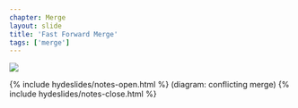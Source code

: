 ```yaml
---
chapter: Merge
layout: slide
title: 'Fast Forward Merge'
tags: ['merge']
---
```


<img class="diagram" src="assets/diagrams/git-merge-fastforward.png">

{% include hydeslides/notes-open.html %}
(diagram: conflicting merge)
{% include hydeslides/notes-close.html %}